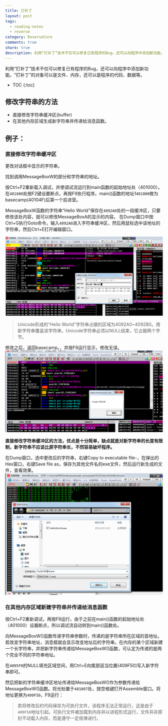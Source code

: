 ```yaml
---
title: 打补丁
layout: post
tags:
  - reading-notes
  - reverse
category: ReverseCore
comments: true
share: true
description: 利用“打补丁”技术不仅可以修复已有程序的Bug，还可以向程序中添加新功能。“打补丁”的对象可以是文件、内存，还可以是程序的代码、数据等。
---
```


利用“打补丁”技术不仅可以修复已有程序的Bug，还可以向程序中添加新功能。“打补丁”的对象可以是文件、内存，还可以是程序的代码、数据等。
* TOC
{:toc}
<!--more-->

## 修改字符串的方法

* 直接修改字符串缓冲区(buffer)
* 在其他内存区域生成新字符串并传递给消息函数。


## 例子：

### 直接修改字符串缓冲区

更改对话框中显示的字符串。

找到调用MessageBoxW的部分和字符串的地址。

按Ctrl+F2重新载入调试，并使调试流运行到main函数的起始地址处（401000）。在`401000`处按F2键设置断点，再按F9执行程序。main()函数的地址1`401000`做为basecamp(40104F)后第一个前进营。

MessageBoxW函数的字符串“Hello World”保存在`4092A0`处的一段缓冲区，只要修改该处内容，就可以修改MessageBoxA的显示的内容。
在Dump窗口中按Ctrl+G执行Goto命令，输入`4092A0`进入字符串缓冲区，然后用鼠标选中该地址的字符串，然后Ctrl+E打开编辑窗口。

![编辑窗口修改字符串.png](/img/reversecore_assets/编辑窗口修改字符串.png)

> Unicode形成的“Hello World”字符串占据的区域为4092A0~4092B0。用新字符串覆盖该字符串。Unicode字符串必须以NULL结束，它占据两个字节。

修改之后，返回basecamp。，并按F9运行显示，修改无误。
![显示新字符串.png](/img/reversecore_assets/显示新字符串.png)

**直接修改字符串缓冲区的方法，优点是十分简单，缺点就是对新字符串的长度有限制，新字符串不应该比原字符串长，不然容易破坏程序。**

在Dump窗口，选中更改后的字符串，右键Copy to executable file-，在弹出的Hex窗口，右键Save file as，保存为其他文件名的exe文件，然后运行新生成的文件，查看效果。
![保存为可执行文件.png](/img/reversecore_assets/保存为可执行文件.png)

### 在其他内存区域新建字符串并传递给消息函数

按Ctrl+F2重新调试，再按F9运行，由于之前在main()函数的起始地址处（401000）设置断点，所以调试流自动转到main()函数处。

向MessageBoxW()函数传递字符串参数时，传递的是字符串所在区域的首地址。若改变字符串地址，消息框就会显示改变地址后的字符串。在内存的某个区域新建一个长字符串，并把新字符串传递给MessageBoxW()函数，可认定为传递的是两个完全不同的字符串地址。

在`4095F0`的NULL填充区域空间，用Ctrl+E向尾部适当位置(409F50)写入新字符串即可。

然后把新的字符串缓冲区地址传递给MessageBoxW()作为参数传递给MessageBoxW()函数。将光标置于`401007`处，按空格键打开Assemble窗口。将地址更换为`409F50`，F9运行：


> 若将修改后的代码保存为可执行文件，该程序无法正常运行，这是由于`409F50`地址引起。可执行文件被加载到内存并以进程形式运行，文件并非原封不动载入内存，而是遵守一定规律进行。

